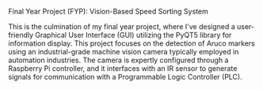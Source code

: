 
Final Year Project (FYP): Vision-Based Speed Sorting System

This is the culmination of my final year project, where I've designed a user-friendly Graphical User Interface (GUI) utilizing the PyQT5 library for information display.
 This project focuses on the detection of Aruco markers using an industrial-grade machine vision camera typically employed in automation industries.
 The camera is expertly configured through a Raspberry Pi controller, and it interfaces with an IR sensor to generate signals for communication with a Programmable Logic Controller (PLC).

